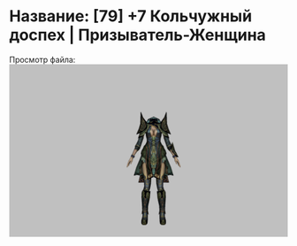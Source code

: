 # Название: [79] +7 Кольчужный доспех | Призыватель-Женщина

Просмотр файла:
![p090005.png](p090005.png)